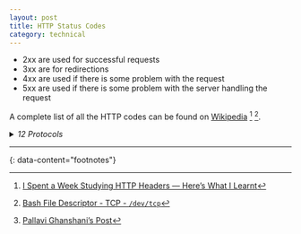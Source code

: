 ```yaml
---
layout: post
title: HTTP Status Codes
category: technical
---
```


- 2xx are used for successful requests
- 3xx are for redirections
- 4xx are used if there is some problem with the request
- 5xx are used if there is some problem with the server handling the request

A complete list of all the HTTP codes can be found on [Wikipedia](https://en.wikipedia.org/wiki/List_of_HTTP_status_codes) [^1] [^2].

<details markdown="block">
<summary><i>12 Protocols</i></summary>

𝐖𝐞𝐛 𝐂𝐨𝐦𝐦𝐮𝐧𝐢𝐜𝐚𝐭𝐢𝐨𝐧 𝐏𝐫𝐨𝐭𝐨𝐜𝐨𝐥𝐬 [^3]
- 𝐇𝐓𝐓𝐏 & 𝐇𝐓𝐓𝐏𝐒
- 𝐇𝐓𝐓𝐏: Core protocol for web data transfer
- 𝐇𝐓𝐓𝐏𝐒: Encrypted version for secure communication
- Foundation of modern web interactions

𝐅𝐢𝐥𝐞 𝐓𝐫𝐚𝐧𝐬𝐟𝐞𝐫 𝐏𝐫𝐨𝐭𝐨𝐜𝐨𝐥𝐬
- 𝐅𝐓𝐏: Standard file transfer between client/server
- 𝐒𝐒𝐇: Secure channel for remote operations
- 𝐒𝐒𝐋/𝐓𝐋𝐒: Security layer for network communications

𝐂𝐨𝐫𝐞 𝐈𝐧𝐭𝐞𝐫𝐧𝐞𝐭 𝐏𝐫𝐨𝐭𝐨𝐜𝐨𝐥𝐬
- 𝐓𝐫𝐚𝐧𝐬𝐩𝐨𝐫𝐭 𝐋𝐚𝐲𝐞𝐫
- 𝐓𝐂𝐏: Reliable, ordered data delivery
- 𝐔𝐃𝐏: Fast, connectionless communication
- Essential for internet functionality

𝐍𝐞𝐭𝐰𝐨𝐫𝐤 𝐋𝐚𝐲𝐞𝐫
- 𝐈𝐏: Handles packet routing across networks
- 𝐃𝐇𝐂𝐏: Manages automatic IP addressing

𝐒𝐩𝐞𝐜𝐢𝐚𝐥𝐢𝐳𝐞𝐝 𝐏𝐫𝐨𝐭𝐨𝐜𝐨𝐥𝐬
- 𝐄𝐦𝐚𝐢𝐥 𝐂𝐨𝐦𝐦𝐮𝐧𝐢𝐜𝐚𝐭𝐢𝐨𝐧
- 𝐒𝐌𝐓𝐏: Handles email sending
- 𝐏𝐎𝐏3: Manages email retrieval

𝐍𝐞𝐭𝐰𝐨𝐫𝐤 𝐒𝐞𝐫𝐯𝐢𝐜𝐞𝐬
- 𝐍𝐓𝐏: Network time synchronization
- Critical for system coordination

![12 Network Protocols]({{site.baseurl}}{% link assets/2025/network-protocols.gif %})

</details>


---
{: data-content="footnotes"}

[^1]: [I Spent a Week Studying HTTP Headers — Here’s What I Learnt](https://levelup.gitconnected.com/i-spent-a-week-studying-http-headers-heres-what-i-learnt-8eea6516f77e)
[^2]: [Bash File Descriptor - TCP - `/dev/tcp`](https://igorlima.github.io/unapologetic-snippets/docs/languages/shell/bash-file-descriptor-tcp)
[^3]: [Pallavi Ghanshani’s Post](https://www.linkedin.com/posts/progressivethinker_protocol-systemdesign-technology-activity-7278377376592322560-nvas/)
